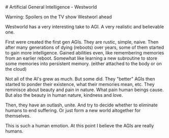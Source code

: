 <title>Artificial General Intelligence - Westworld</title>
# Artificial General Intelligence - Westworld

Warning: Spoilers on the TV show Westworl ahead

Westworld has a very interesting take to AGI.
A very realistic and believable one.

First were created the first gen AGIs. They are rustic, simple, naive.
Then after many generations of dying (reboots) over years,
some of them started to gain more intelligence.
Gained abilities even, like remembering memories from an earlier reboot.
Somewhat like learning a new subroutine to store some memories into
persistent memory. (either attached to the body or on the cloud)

Not all of the AI's grew as much. But some did.
They "better" AGIs then started to ponder their existence, what their memories
mean, etc.
They reminisce about beauty and pain in nature. What pain human beings cause.
But also the beauty in human nature, kindness and love.

Then, they have an outlash, unite. And try to decide whether to eliminate
humans to end suffering. Or just form a new world altogether for themselves.

This is such a human emotion. At this point I believe the AGIs are really humans.




